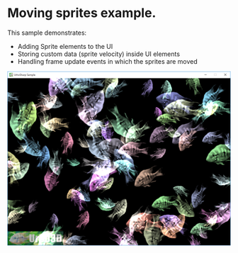  Moving sprites example.
=============

This sample demonstrates:
- Adding Sprite elements to the UI
- Storing custom data (sprite velocity) inside UI elements
- Handling frame update events in which the sprites are moved

![Screenshot](Screenshots/Screenshot.png)